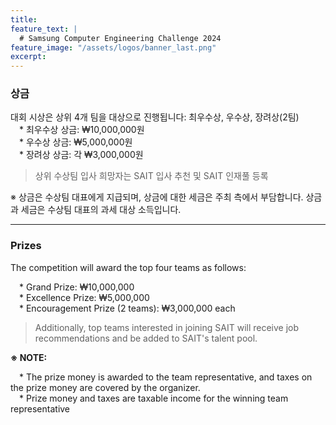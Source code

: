 ```yaml
---
title:
feature_text: |
  # Samsung Computer Engineering Challenge 2024
feature_image: "/assets/logos/banner_last.png"
excerpt:
---
```

### 상금

대회 시상은 상위 4개 팀을 대상으로 진행됩니다: 최우수상, 우수상, 장려상(2팀)  
 * 최우수상 상금: ₩10,000,000원  
 * 우수상 상금: ₩5,000,000원  
 * 장려상 상금: 각 ₩3,000,000원  
 > 상위 수상팀 입사 희망자는 SAIT 입사 추천 및 SAIT 인재풀 등록   

※ 상금은 수상팀 대표에게 지급되며, 상금에 대한 세금은 주최 측에서 부담합니다. 상금과 세금은 수상팀 대표의 과세 대상 소득입니다.  

<hr />

### Prizes

The competition will award the top four teams as follows:

 * Grand Prize: ₩10,000,000  
 * Excellence Prize: ₩5,000,000  
 * Encouragement Prize (2 teams): ₩3,000,000 each  
 > Additionally, top teams interested in joining SAIT will receive job recommendations and be added to SAIT's talent pool.

**※ NOTE:**

 * The prize money is awarded to the team representative, and taxes on the prize money are covered by the organizer.   
 * Prize money and taxes are taxable income for the winning team representative  

